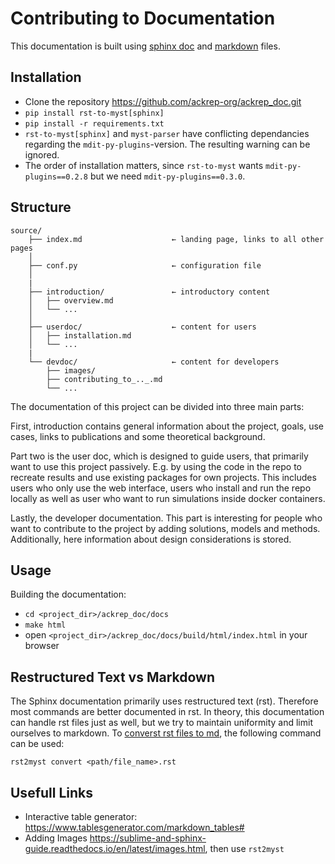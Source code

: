 # Contributing to Documentation 
This documentation is built using [sphinx doc](https://www.sphinx-doc.org/en/master/index.html) and [markdown](https://www.markdownguide.org/basic-syntax/) files. 

## Installation
- Clone the repository <https://github.com/ackrep-org/ackrep_doc.git>
- `pip install rst-to-myst[sphinx]`
- `pip install -r requirements.txt`
- `rst-to-myst[sphinx]` and `myst-parser` have conflicting dependancies regarding the `mdit-py-plugins`-version. The resulting warning can be ignored.
- The order of installation matters, since `rst-to-myst` wants `mdit-py-plugins==0.2.8` but we need `mdit-py-plugins==0.3.0`.

## Structure

    source/
        ├── index.md                    ← landing page, links to all other pages
        │  
        ├── conf.py                     ← configuration file
        │
        |
        ├── introduction/               ← introductory content
        │   ├── overview.md
        │   └── ...
        │
        ├── userdoc/                    ← content for users
        │   ├── installation.md                            
        │   └── ...
        |
        └── devdoc/                     ← content for developers
            ├── images/
            ├── contributing_to_.._.md
            └── ...

The documentation of this project can be divided into three main parts:

First, introduction contains general information about the project, goals, use cases, links to publications and some theoretical background.

Part two is the user doc, which is designed to guide users, that primarily want to use this project passively. E.g. by using the code in the repo to recreate results and use existing packages for own projects. This includes users who only use the web interface, users who install and run the repo locally as well as user who want to run simulations inside docker containers.

Lastly, the developer documentation. This part is interesting for people who want to contribute to the project by adding solutions, models and methods. Additionally, here information about design considerations is stored.

## Usage
Building the documentation:
- `cd <project_dir>/ackrep_doc/docs`
- `make html`
- open `<project_dir>/ackrep_doc/docs/build/html/index.html` in your browser


## Restructured Text vs Markdown
The Sphinx documentation primarily uses restructured text (rst). Therefore most commands are better documented in rst. In theory, this documentation can handle rst files just as well, but we try to maintain uniformity and limit ourselves to markdown. To [converst rst files to md](https://docs.readthedocs.io/en/stable/guides/migrate-rest-myst.html#converting-existing-restructuredtext-documentation-to-myst), the following command can be used:

`rst2myst convert <path/file_name>.rst`

## Usefull Links
- Interactive table generator: <https://www.tablesgenerator.com/markdown_tables#>
- Adding Images <https://sublime-and-sphinx-guide.readthedocs.io/en/latest/images.html>, then use `rst2myst`